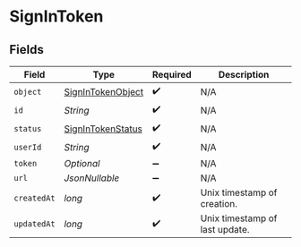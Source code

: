 # SignInToken


## Fields

| Field                                                             | Type                                                              | Required                                                          | Description                                                       |
| ----------------------------------------------------------------- | ----------------------------------------------------------------- | ----------------------------------------------------------------- | ----------------------------------------------------------------- |
| `object`                                                          | [SignInTokenObject](../../models/components/SignInTokenObject.md) | :heavy_check_mark:                                                | N/A                                                               |
| `id`                                                              | *String*                                                          | :heavy_check_mark:                                                | N/A                                                               |
| `status`                                                          | [SignInTokenStatus](../../models/components/SignInTokenStatus.md) | :heavy_check_mark:                                                | N/A                                                               |
| `userId`                                                          | *String*                                                          | :heavy_check_mark:                                                | N/A                                                               |
| `token`                                                           | *Optional<String>*                                                | :heavy_minus_sign:                                                | N/A                                                               |
| `url`                                                             | *JsonNullable<String>*                                            | :heavy_minus_sign:                                                | N/A                                                               |
| `createdAt`                                                       | *long*                                                            | :heavy_check_mark:                                                | Unix timestamp of creation.<br/>                                  |
| `updatedAt`                                                       | *long*                                                            | :heavy_check_mark:                                                | Unix timestamp of last update.<br/>                               |